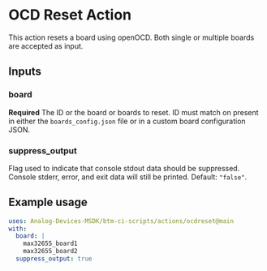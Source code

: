 # OCD Reset Action

This action resets a board using openOCD. Both single or multiple boards are accepted as input.

## Inputs

### board

**Required** The ID or the board or boards to reset. ID must match on present in either the `boards_config.json` file or in a custom board configuration JSON.

### suppress_output

Flag used to indicate that console stdout data should be suppressed. Console stderr, error, and exit data will still be printed. Default: `"false"`.

## Example usage

```yaml
uses: Analog-Devices-MSDK/btm-ci-scripts/actions/ocdreset@main
with:
  board: |
    max32655_board1
    max32655_board2
  suppress_output: true
```
